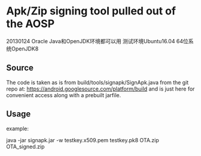 # Apk/Zip signing tool pulled out of the AOSP
20130124
Oracle Java和OpenJDK环境都可以用
测试环境Ubuntu16.04 64位系统OpenJDK8

## Source

The code is taken as is from build/tools/signapk/SignApk.java from the git 
repo at: https://android.googlesource.com/platform/build
and is just here for convenient access along with a prebuilt jarfile.

## Usage

example:

java -jar signapk.jar -w testkey.x509.pem testkey.pk8 OTA.zip OTA_signed.zip
